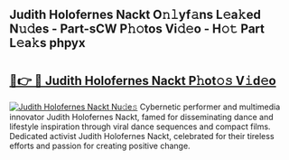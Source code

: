 ## Judith Holofernes Nackt O𝚗𝚕yf𝚊ns L𝚎a𝚔ed N𝚞𝚍es - Part-sCW P𝚑𝚘tos Vi𝚍𝚎o - H𝚘𝚝 Part L𝚎a𝚔s phpyx

# <h2><a href="http://kfb69ci.oniu.top/?m=Judith+Holofernes+Nackt">🔗👉 🔴 Judith Holofernes Nackt P𝚑ot𝚘𝚜 V𝚒d𝚎o</a></h2>

[![Judith Holofernes Nackt Nu𝚍e𝚜](https://i.imgur.com/0qMVB7G.gif)](http://kfb69ci.oniu.top/?m=Judith+Holofernes+Nackt)
Cybernetic performer and multimedia innovator Judith Holofernes Nackt, famed for disseminating dance and lifestyle inspiration through viral dance sequences and compact films. Dedicated activist Judith Holofernes Nackt, celebrated for their tireless efforts and passion for creating positive change.  
